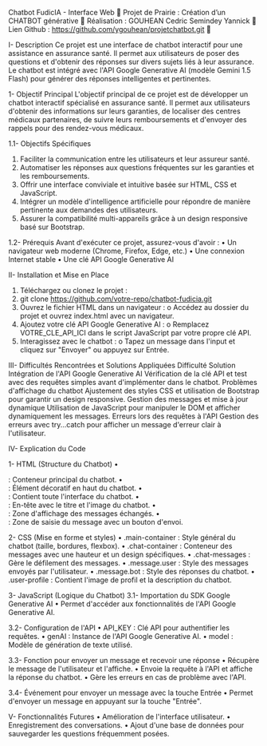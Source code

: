 Chatbot FudicIA - Interface Web
	Projet de Prairie : Création d’un CHATBOT générative
	Réalisation : GOUHEAN Cedric Semindey Yannick
	Lien Github : https://github.com/ygouhean/projetchatbot.git
	


I-	Description
Ce projet est une interface de chatbot interactif pour une assistance en assurance santé. Il permet aux utilisateurs de poser des questions et d'obtenir des réponses sur divers sujets liés à leur assurance. Le chatbot est intégré avec l'API Google Generative AI (modèle Gemini 1.5 Flash) pour générer des réponses intelligentes et pertinentes.
 
1-	Objectif Principal
L'objectif principal de ce projet est de développer un chatbot interactif spécialisé en assurance santé. Il permet aux utilisateurs d'obtenir des informations sur leurs garanties, de localiser des centres médicaux partenaires, de suivre leurs remboursements et d'envoyer des rappels pour des rendez-vous médicaux.

1.1-	Objectifs Spécifiques
1.	Faciliter la communication entre les utilisateurs et leur assureur santé.
2.	Automatiser les réponses aux questions fréquentes sur les garanties et les remboursements.
3.	Offrir une interface conviviale et intuitive basée sur HTML, CSS et JavaScript.
4.	Intégrer un modèle d'intelligence artificielle pour répondre de manière pertinente aux demandes des utilisateurs.
5.	Assurer la compatibilité multi-appareils grâce à un design responsive basé sur Bootstrap.

1.2-	Prérequis
Avant d'exécuter ce projet, assurez-vous d'avoir :
•	Un navigateur web moderne (Chrome, Firefox, Edge, etc.)
•	Une connexion Internet stable
•	Une clé API Google Generative AI


II-	Installation et Mise en Place
1.	Téléchargez ou clonez le projet :
2.	git clone https://github.com/votre-repo/chatbot-fudicia.git
3.	Ouvrez le fichier HTML dans un navigateur :
o	Accédez au dossier du projet et ouvrez index.html avec un navigateur.
4.	Ajoutez votre clé API Google Generative AI :
o	Remplacez VOTRE_CLE_API_ICI dans le script JavaScript par votre propre clé API.
5.	Interagissez avec le chatbot :
o	Tapez un message dans l'input et cliquez sur "Envoyer" ou appuyez sur Entrée.


III-	Difficultés Rencontrées et Solutions Appliquées
Difficulté	Solution
Intégration de l'API Google Generative AI	Vérification de la clé API et test avec des requêtes simples avant d'implémenter dans le chatbot.
Problèmes d'affichage du chatbot	Ajustement des styles CSS et utilisation de Bootstrap pour garantir un design responsive.
Gestion des messages et mise à jour dynamique	Utilisation de JavaScript pour manipuler le DOM et afficher dynamiquement les messages.
Erreurs lors des requêtes à l'API	Gestion des erreurs avec try...catch pour afficher un message d'erreur clair à l'utilisateur.


IV-	Explication du Code

1-	HTML (Structure du Chatbot)
•	<div class="main-container"> : Conteneur principal du chatbot.
•	<div class="torch-container"> : Élément décoratif en haut du chatbot.
•	<div class="chat-container"> : Contient toute l'interface du chatbot.
•	<div class="chat-header"> : En-tête avec le titre et l'image du chatbot.
•	<div class="chat-messages"> : Zone d'affichage des messages échangés.
•	<div class="chat-input"> : Zone de saisie du message avec un bouton d'envoi.

2-	CSS (Mise en forme et styles)
•	.main-container : Style général du chatbot (taille, bordures, flexbox).
•	.chat-container : Conteneur des messages avec une hauteur et un design spécifiques.
•	.chat-messages : Gère le défilement des messages.
•	.message.user : Style des messages envoyés par l'utilisateur.
•	.message.bot : Style des réponses du chatbot.
•	.user-profile : Contient l'image de profil et la description du chatbot.

3-	JavaScript (Logique du Chatbot)
3.1-	Importation du SDK Google Generative AI
•	Permet d'accéder aux fonctionnalités de l'API Google Generative AI.

3.2-	Configuration de l'API
•	API_KEY : Clé API pour authentifier les requêtes.
•	genAI : Instance de l'API Google Generative AI.
•	model : Modèle de génération de texte utilisé.

3.3-	Fonction pour envoyer un message et recevoir une réponse
•	Récupère le message de l'utilisateur et l'affiche.
•	Envoie la requête à l'API et affiche la réponse du chatbot.
•	Gère les erreurs en cas de problème avec l'API.

3.4-	Événement pour envoyer un message avec la touche Entrée
•	Permet d'envoyer un message en appuyant sur la touche "Entrée".


V-	Fonctionnalités Futures
•	Amélioration de l'interface utilisateur.
•	Enregistrement des conversations.
•	Ajout d'une base de données pour sauvegarder les questions fréquemment posées.

